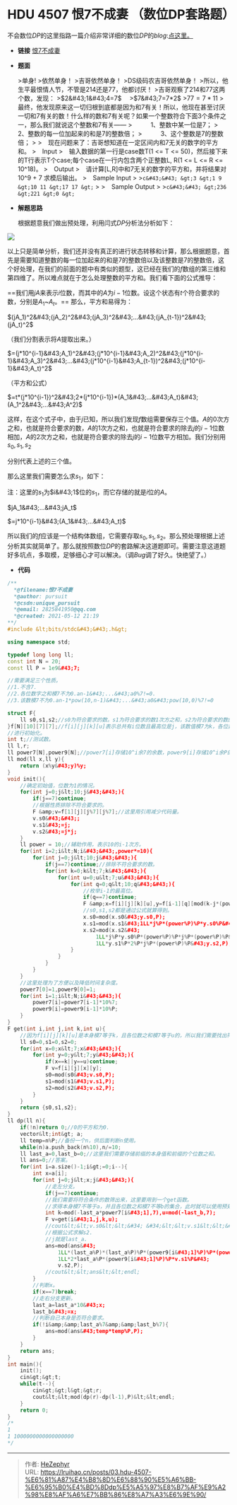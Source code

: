# HDU 4507 恨7不成妻 （数位DP套路题）

不会数位$DP$的这里指路一篇介绍非常详细的数位$DP$的$blog$:[点这里。](https://unique-pure.github.io/pages/243023/)

* **链接**
	[恨7不成妻](http://acm.hdu.edu.cn/showproblem.php?pid=4507)

* **题面**

	&gt;单身!
	&gt;依然单身！
	&gt;吉哥依然单身！
	&gt;DS级码农吉哥依然单身！
	&gt;所以，他生平最恨情人节，不管是214还是77，他都讨厌！
	&gt;吉哥观察了214和77这两个数，发现：
	&gt;$2&#43;1&#43;4=7$　
	&gt;$7&#43;7=7*2$
	&gt;$77=7*11$
	&gt;最终，他发现原来这一切归根到底都是因为和7有关！所以，他现在甚至讨厌一切和7有关的数！什么样的数和7有关呢？如果一个整数符合下面3个条件之一，那么我们就说这个整数和7有关——
	&gt;　　　1、整数中某一位是7；
	&gt;　　　2、整数的每一位加起来的和是7的整数倍；
	&gt;　　　3、这个整数是7的整数倍；
	&gt;
	&gt;　现在问题来了：吉哥想知道在一定区间内和7无关的数字的平方和。
	&gt;　Input
	&gt;　输入数据的第一行是case数T(1 &lt;= T &lt;= 50)，然后接下来的T行表示T个case;每个case在一行内包含两个正整数L, R(1 &lt;= L &lt;= R &lt;= 10^18)。
	&gt;　Output
	&gt;　请计算[L,R]中和7无关的数字的平方和，并将结果对10^9 &#43; 7 求模后输出。
	&gt;　Sample Input
	&gt;
	&gt;```c&#43;&#43;
	&gt;3
	&gt;1 9
	&gt;10 11
	&gt;17 17
	&gt;```
	&gt;
	&gt;　Sample Output
	&gt;
	&gt;```c&#43;&#43;
	&gt;236
	&gt;221
	&gt;0
	&gt;```

* **解题思路**

	根据题意我们做出预处理，利用闫式$DP$分析法分析如下：

![](https://raw.githubusercontent.com/unique-pure/NewPicGoLibrary/main/img/2f5f90205e029c3471d7dc4d0dea96de.png)

  以上只是简单分析，我们还并没有真正的进行状态转移和计算，那么根据题意，首先是需要知道整数的每一位加起来的和是$7$的整数倍以及该整数是$7$的整数倍，这个好处理，在我们的前面的题中有类似的题型，这已经在我们的$f$数组的第三维和第四维了。所以难点就在于怎么处理整数的平方和。我们看下面的公式推导：

 ==我们用$jA$来表示$i$位数，而其中的$A$为$i-1$位数。设这个状态有$t$个符合要求的数，分别是$A_1$~$A_t$。== 那么，平方和易得为：

  $(jA_1)^2&#43;(jA_2)^2&#43;(jA_3)^2&#43;...&#43;(jA_{t-1})^2&#43;(jA_t)^2$

  （我们分割表示将$A$提取出来。）

  $=(j*10^{i-1}&#43;A_1)^2&#43;(j*10^{i-1}&#43;A_2)^2&#43;(j*10^{i-1}&#43;A_3)^2&#43;...&#43;(j*10^{i-1}&#43;A_{t-1})^2&#43;(j*10^{i-1}&#43;A_t)^2$

  （平方和公式）

  $=t*(j*10^{i-1})^2&#43;2*(j*10^{i-1})*(A_1&#43;...&#43;A_t)&#43;(A_1^2&#43;...&#43;A^2)$

  这样，在这个式子中，由于$j$已知，所以我们发现$f$数组需要保存三个值。$A$的$0$次方之和，也就是符合要求的数，$A$的$1$次方之和，也就是符合要求的除去$j$的$i-1$位数相加，$A$的$2$次方之和，也就是符合要求的除去$j$的$i-1$位数平方相加。我们分别用$s_0,s_1,s_2$

  分别代表上述的三个值。

  那么这里我们需要怎么求$s_1$，如下：

  注：这里的$s_1$为$i&#43;1$位的$s_1$，而它存储的就是$i$位的$A$。

  $jA_1&#43;...&#43;jA_t$

  $=j*10^{i-1}&#43;(A_1&#43;...&#43;A_t)$

  所以我们的$f$应该是一个结构体数组，它需要存取$s_0,s_1,s_2$。那么预处理根据上述分析其实就简单了。那么就按照数位$DP$的套路解决这道题即可。需要注意这道题好多坑点，多取模，足够细心才可以解决。（调$Bug$调了好久。快绝望了。）


* **代码**

```cpp
/**
  *@filename:恨7不成妻
  *@author: pursuit
  *@csdn:unique_pursuit
  *@email: 2825841950@qq.com
  *@created: 2021-05-12 21:19
**/
#include &lt;bits/stdc&#43;&#43;.h&gt;

using namespace std;

typedef long long ll;
const int N = 20;
const ll P = 1e9&#43;7;

//需要满足三个性质。
//1.不含7.
//2.各位数字之和模7不为0.an-1&#43;...&#43;a0%7!=0. 
//3.该数模7不为0.an-1*pow(10,n-1)&#43;...&#43;a0&#43;pow(10,0)%7!=0

struct F{
    ll s0,s1,s2;//s0为符合要求的数。s1为符合要求的数1次方之和，s2为符合要求的数的2次方之和。
}f[N][10][7][7];//f[i][j][k][u]表示总共有i位数且最高位是j，该数值模7为k，各位数数字之和模7为u的所有数的s0,s1,s2.
//进行初始化。
int t;//测试数。
ll l,r;
ll power7[N],power9[N];//power7[i]存储10^i余7的余数，power9[i]存储10^i余P的余数。
ll mod(ll x,ll y){
    return (x%y&#43;y)%y;
}
void init(){
    //确定初始值，位数为1的情况。
    for(int j=0;j&lt;10;j&#43;&#43;){
        if(j==7)continue;
        //根据性质排除不符合要求的。
        F &amp;v=f[1][j][j%7][j%7];//这里用引用减少代码量。
        v.s0&#43;&#43;;
        v.s1&#43;=j;
        v.s2&#43;=j*j;
    }
    ll power = 10;//辅助作用，表示10的i-1次方。
    for(int i=2;i&lt;N;i&#43;&#43;,power*=10){
        for(int j=0;j&lt;10;j&#43;&#43;){
            if(j==7)continue;//排除不符合要求的数。
            for(int k=0;k&lt;7;k&#43;&#43;){
                for(int u=0;u&lt;7;u&#43;&#43;){
                    for(int q=0;q&lt;10;q&#43;&#43;){
                        //枚举i-1的最高位。
                        if(q==7)continue;
                        F &amp;x=f[i][j][k][u],y=f[i-1][q][mod(k-j*(power%7),7)][mod(u-j,7)];
                        //s0,s1,s2都是通过公式就算得到。
                        x.s0=mod(x.s0&#43;y.s0,P);
                        x.s1=mod(x.s1&#43;1LL*j%P*(power%P)%P*y.s0%P&#43;y.s1,P);
                        x.s2=mod(x.s2&#43;
                            1LL*j%P*y.s0%P*(power%P)%P*j%P*(power%P)%P&#43;
                            1LL*y.s1%P*2%P*j%P*(power%P)%P&#43;y.s2,P);
                    }
                }
            }
        }
    }
    //这里处理为了方便以及降低时间复杂度。
    power7[0]=1,power9[0]=1;
    for(int i=1;i&lt;N;i&#43;&#43;){
        power7[i]=power7[i-1]*10%7;
        power9[i]=power9[i-1]*10%P;
    }
}
F get(int i,int j,int k,int u){
    //因为f[i][j][k][u]是本身模7等于k，且各位数之和模7等于u的，所以我们需要找出符合条件的集合。
    ll s0=0,s1=0,s2=0;
    for(int x=0;x&lt;7;x&#43;&#43;){
        for(int y=0;y&lt;7;y&#43;&#43;){
            if(x==k||y==u)continue;
            F v=f[i][j][x][y];
            s0=mod(s0&#43;v.s0,P);
            s1=mod(s1&#43;v.s1,P);
            s2=mod(s2&#43;v.s2,P);
        }
    }
    return {s0,s1,s2};
}
ll dp(ll n){
    if(!n)return 0;//0的平方和为0.
    vector&lt;int&gt; a;
    ll temp=n%P;//备份一个n，供后面判断n使用。
    while(n)a.push_back(n%10),n/=10;
    ll last_a=0,last_b=0;//这里我们需要存储前缀的本身值和前缀的个位数之和。
    ll ans=0;//答案。
    for(int i=a.size()-1;i&gt;=0;i--){
        int x=a[i];
        for(int j=0;j&lt;x;j&#43;&#43;){
            //走左分支。
            if(j==7)continue;
            //我们需要将符合条件的数筛出来，这里要用到一个get函数。
            //求得本身模7不等于a，并且各位数之和模7不等b的集合，此时就可以使用预处理出来的结构体
            int k=mod(-last_a*power7[i&#43;1],7),u=mod(-last_b,7);
            F v=get(i&#43;1,j,k,u);
            //cout&lt;&lt;v.s0&lt;&lt;&#34; &#34;&lt;&lt;v.s1&lt;&lt;&#34; &#34;&lt;&lt;v.s2&lt;&lt;endl;
            //根据公式求解s2.
            //j就是last_a.
            ans=mod(ans&#43;
                1LL*(last_a%P)*(last_a%P)%P*(power9[i&#43;1]%P)%P*(power9[i&#43;1]%P)%P*v.s0%P&#43;
                1LL*2*last_a%P*(power9[i&#43;1]%P)%P*v.s1%P&#43;
                v.s2,P);
            //cout&lt;&lt;ans&lt;&lt;endl;
        }
        //判断x。
        if(x==7)break;
        //走右分支更新。
        last_a=last_a*10&#43;x;
        last_b&#43;=x;
        //判断自己本身是否符合要求。
        if(!i&amp;&amp;last_a%7&amp;&amp;last_b%7){
            ans=mod(ans&#43;temp*temp%P,P);
        }
    }
    return ans;
}
int main(){
    init();
    cin&gt;&gt;t;
    while(t--){
        cin&gt;&gt;l&gt;&gt;r;
        cout&lt;&lt;mod(dp(r)-dp(l-1),P)&lt;&lt;endl;
    }
    return 0;
}
/*
1
1 1000000000000000000
*/
```

---

> 作者: [HeZephyr](https://github.com/HeZephyr)  
> URL: https://lruihao.cn/posts/03.hdu-4507-%E6%81%A87%E4%B8%8D%E6%88%90%E5%A6%BB-%E6%95%B0%E4%BD%8Ddp%E5%A5%97%E8%B7%AF%E9%A2%98%E8%AF%A6%E7%BB%86%E8%A7%A3%E6%9E%90/  

